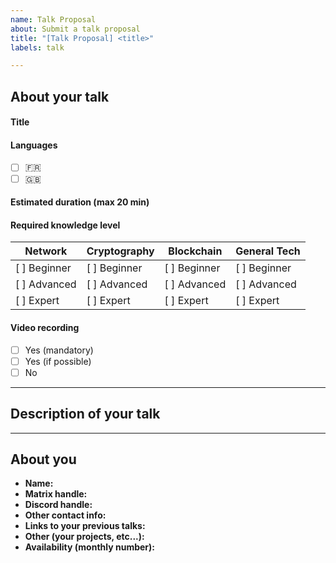 ```yaml
---
name: Talk Proposal
about: Submit a talk proposal
title: "[Talk Proposal] <title>"
labels: talk

---
```


## About your talk

#### Title
<!--- Simple and concise title that would fit on your first slide. -->

#### Languages
<!--- You can select both languages and the community will chose for you. :) -->
- [ ] 🇫🇷
- [ ] 🇬🇧

#### Estimated duration (max 20 min)
<!--- Mention the estimated duration of the presentation: ~20 min, < 10 min, > 30 min, etc... -->

#### Required knowledge level
<!--- Give an idea of the level required to follow the presentation according to the topics covered and the time allocated to present the different technical concepts. -->
  
| Network      | Cryptography | Blockchain   | General Tech |
| ------------ | ------------ | ------------ | ------------ |
| [ ] Beginner | [ ] Beginner | [ ] Beginner | [ ] Beginner |
| [ ] Advanced | [ ] Advanced | [ ] Advanced | [ ] Advanced |
| [ ] Expert   | [ ] Expert   | [ ] Expert   | [ ] Expert   |

#### Video recording
<!--- The videos will then be made available along with their slides in a dedicated section of the [p2p.paris](https://p2p.paris "p2p.paris") website. -->
- [ ] Yes (mandatory)
- [ ] Yes (if possible)
- [ ] No

---
## Description of your talk
<!--- Describe in detail the topics that will be covered during your talk:
- Will specific technos be discussed / presented? If so, which ones?
- Will you present a project? If so, is it yours / are you part of the team leading it or not? Is it an open-source project? A commercial project? At what stage of its realization is it? etc...
- To what extent do you intend to explore the topics covered?

You can also provide a plan of the presentation by chapter. -->

---

## About you

* **Name:** 
* **Matrix handle:** 
* **Discord handle:** 
* **Other contact info:** 
* **Links to your previous talks:** 
* **Other (your projects, etc...):** 
* **Availability (monthly number):** 
